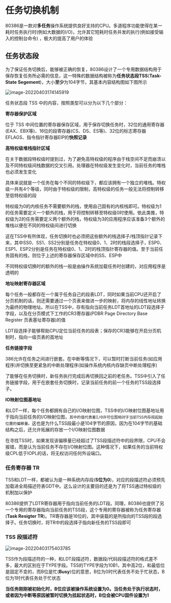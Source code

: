 # 任务切换机制

80386是一款对**多任务**操作系统提供良好支持的CPU。多道程序功能使得在某一耗时任务执行时(例如大数据的I/O)，允许其它短耗时任务并发的执行(例如接受输入的控制台命令) ，极大的提高了用户的体验



## 任务状态段

为了保证任务切换后，能够被正确的恢复，80386设计了一个专用数据结构用于保存恢复任务所必需的信息，这一特殊的数据结构被称为**任务状态段TSS**(**Task-State Segement**)，大小**至少**为104字节，其基本内容结构图如下图所示

<img src="https://happychan.oss-cn-shenzhen.aliyuncs.com/img/pic/202204031741005.png" alt="image-20220403174145919"  />

任务状态段 TSS 中的内容，按照类型可以分为以下几个部分：

**寄存器保护区域**

位于 TSS 中间位置的寄存器保存区域，用于保存切换任务时，32位的通用寄存器(EAX、EBX等)、16位的段寄存器(CS、DS、ES等)、32位的标志寄存器EFLAGS、指令指针寄存器EIP的**快照记录**

**高特权级堆栈指针区域**

在关于数据段特权级时提到过，为了避免高特权级的程序由于栈空间不足而崩溃以及不同特权级间栈数据的交叉引用。处理器在特权级发生变化时，当前任务的堆栈也必须发生变化

具体来说就是一个任务在每个不同的特权级下，都应该拥有一个独立的堆栈。特权级一共有4个等级，同时由于特权级的限制，高特权级的任务一般无法将控制转移至低特权级的段

特权级为0的内核任务不需要额外的栈，使用自己固有的内核栈即可。特权级为1的任务需要定义一个额外的栈，用于将控制转移至特权级0时使用。依此类推，特权级为2的任务需要定义两个额外的栈，特权级为3的应用程序应该准备3个额外的堆栈以便在不同的特权级间进行切换

这在TSS中有所体现，任务切换时也必须把这些额外的栈选择子/栈顶指针记录下来，其中SS0、SS1、SS2分别是任务在特权级0、1、2时的栈段选择子，ESP0、ESP1、ESP2分别是任务在特权级0、1、2时的栈顶指针寄存器的值。至于当前任务固有的栈，则位于上述的寄存器保存区域中的SS、ESP中

不同特权级切换时的额外的栈一般是由操作系统加载任务时创建的，对应用程序是透明的

**地址映射寄存器区域**

每个任务一般都存在一个属于任务自己的段表LDT，同时如果当前CPU还开启了分页机制的话，则还需要通过一个页表来做进一步的映射，将内存的线性地址转换为最终的物理地址。所以在TSS中，存有指向当前任务LDT首地址的LDT段选择子字段，以及在分页模式下工作的CR3寄存器(PDBR Page Directory Base Register 页表基址寄存器)的值

LDT段选择子能够帮助CPU定位当前任务的段表；保存的CR3能够在开启分页机制时，指向一级页表的首地址

**任务链接字段**

386允许在任务之间进行嵌套。在中断等情况下，可以暂时打断当前任务(如应用程序)并切换至更紧急的中断处理程序(如操作系统内核内存缺页中断处理程序)

了能够在任务切换时，新任务执行完成后再切换回之前的老任务。TSS中引入了任务链接字段，用于在嵌套任务切换时，记录当前任务的前一个任务的TSS段选择子。

**IO映射位图基地址**

和LDT一样，每个任务都拥有自己的I/O映射位图，TSS中的I/O映射位图基地址用于指向当前任务的I/O映射位图，`其中的值代表着I/O许可位图相对于当前TSS内存段起始位置的偏移量。`这也是为什么TSS段最小是104字节的原因，因为在104字节的基础结构之后，还允许拓展的存放一个I/O映射位图数据

在寻找TSS时，如果发现该偏移量已经超过了TSS段描述符中的段界限，CPU不会报错，而是认为当前任务不存在I/O映射位图。这种情况下，如果任务的当前特权级CPL低于IOPL的话，将无权访问任何外设端口。

### 任务寄存器 TR

TSS和LDT一样，都被认为是一种系统内存段(**S位为0**)，对应的段描述符必须预先加载进全局描述符表GDT中。这么设计的主要目的还是为了将TSS通过特权级的机制加以保护

80386提供了LDTR寄存器用于指向当前任务的LDT段。同理，80386也提供了另一个专用的寄存器指向当前任务的TSS段，这个专用的寄存器被称为任务寄存器(**Task Resigter TR**)。TR寄存器是16位的，其中装载的是所指向的TSS段的段选择子。任务切换时，将TR中的段选择子指向新任务的TSS段即可

### TSS 段描述符

![image-20220403175403785](https://happychan.oss-cn-shenzhen.aliyuncs.com/img/pic/202204031754846.png)

TSS作为段描述符的一种，和LDT段描述符，数据段/代码段描述符的格式差不多，最大的区别在于TYPE字段。TSS的TYPE字段为10B1，其中高2位，和最低位是固定不变的，而B位是忙(**Busy**)位的意思，B位为0时代表任务不处于忙状态，B位为1时代表任务处于忙状态

**当任务刚刚被初始化时，B位应该被操作系统设置为0。当任务处于执行状态时，或者因为中断等原因被暂时切换为挂起状态时，B位会被CPU固件设置为1**

